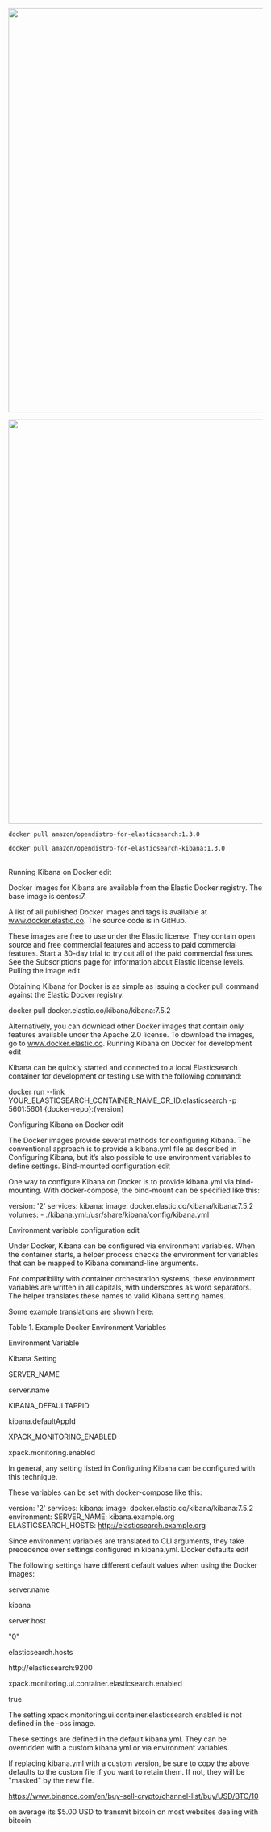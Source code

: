 <p align="center"><img src="https://github.com/c4pt000/Kibana-docker-endpoint-WIP/raw/master/kibana-goals-docker-modular1.png" width="800"></p>
<p align="center"><img src="https://raw.githubusercontent.com/c4pt000/Kibana-docker-endpoint-WIP/master/kibana-maps-endpoints-goals-docker2.png" width="800"></p>






```
docker pull amazon/opendistro-for-elasticsearch:1.3.0

docker pull amazon/opendistro-for-elasticsearch-kibana:1.3.0
```
<br>
Running Kibana on Docker
edit

Docker images for Kibana are available from the Elastic Docker registry. The base image is centos:7.

A list of all published Docker images and tags is available at www.docker.elastic.co. The source code is in GitHub.

These images are free to use under the Elastic license. They contain open source and free commercial features and access to paid commercial features. Start a 30-day trial to try out all of the paid commercial features. See the Subscriptions page for information about Elastic license levels.
Pulling the image
edit

Obtaining Kibana for Docker is as simple as issuing a docker pull command against the Elastic Docker registry.

docker pull docker.elastic.co/kibana/kibana:7.5.2

Alternatively, you can download other Docker images that contain only features available under the Apache 2.0 license. To download the images, go to www.docker.elastic.co.
Running Kibana on Docker for development
edit

Kibana can be quickly started and connected to a local Elasticsearch container for development or testing use with the following command:

docker run --link YOUR_ELASTICSEARCH_CONTAINER_NAME_OR_ID:elasticsearch -p 5601:5601 {docker-repo}:{version}

Configuring Kibana on Docker
edit

The Docker images provide several methods for configuring Kibana. The conventional approach is to provide a kibana.yml file as described in Configuring Kibana, but it’s also possible to use environment variables to define settings.
Bind-mounted configuration
edit

One way to configure Kibana on Docker is to provide kibana.yml via bind-mounting. With docker-compose, the bind-mount can be specified like this:

version: '2'
services:
  kibana:
    image: docker.elastic.co/kibana/kibana:7.5.2
    volumes:
      - ./kibana.yml:/usr/share/kibana/config/kibana.yml

Environment variable configuration
edit

Under Docker, Kibana can be configured via environment variables. When the container starts, a helper process checks the environment for variables that can be mapped to Kibana command-line arguments.

For compatibility with container orchestration systems, these environment variables are written in all capitals, with underscores as word separators. The helper translates these names to valid Kibana setting names.

Some example translations are shown here:

Table 1. Example Docker Environment Variables

Environment Variable
	

Kibana Setting

SERVER_NAME
	

server.name

KIBANA_DEFAULTAPPID
	

kibana.defaultAppId

XPACK_MONITORING_ENABLED
	

xpack.monitoring.enabled

In general, any setting listed in Configuring Kibana can be configured with this technique.

These variables can be set with docker-compose like this:

version: '2'
services:
  kibana:
    image: docker.elastic.co/kibana/kibana:7.5.2
    environment:
      SERVER_NAME: kibana.example.org
      ELASTICSEARCH_HOSTS: http://elasticsearch.example.org

Since environment variables are translated to CLI arguments, they take precedence over settings configured in kibana.yml.
Docker defaults
edit

The following settings have different default values when using the Docker images:

server.name
	

kibana

server.host
	

"0"

elasticsearch.hosts
	

http://elasticsearch:9200

xpack.monitoring.ui.container.elasticsearch.enabled
	

true

The setting xpack.monitoring.ui.container.elasticsearch.enabled is not defined in the -oss image.

These settings are defined in the default kibana.yml. They can be overridden with a custom kibana.yml or via environment variables.

If replacing kibana.yml with a custom version, be sure to copy the above defaults to the custom file if you want to retain them. If not, they will be "masked" by the new file.







https://www.binance.com/en/buy-sell-crypto/channel-list/buy/USD/BTC/10

on average its $5.00 USD to transmit bitcoin on most websites dealing with bitcoin
